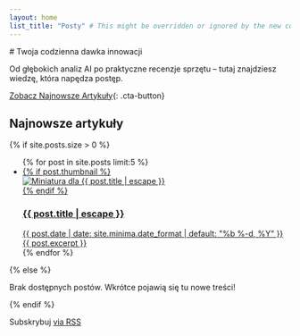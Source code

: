```yaml
---
layout: home
list_title: "Posty" # This might be overridden or ignored by the new content below
---
```


<div class="welcome-section">
# Twoja codzienna dawka innowacji

Od głębokich analiz AI po praktyczne recenzje sprzętu – tutaj znajdziesz wiedzę, która napędza postęp.

[Zobacz Najnowsze Artykuły](#najnowsze-artykuly){: .cta-button}
</div>

## Najnowsze artykuły

{% if site.posts.size > 0 %}
  <ul class="post-list">
    {% for post in site.posts limit:5 %}
      <li>
        <a href="{{ post.url | relative_url }}" class="post-card-link">
          {% if post.thumbnail %}
            <div class="post-card-thumbnail">
              <img src="{{ post.thumbnail | relative_url }}" alt="Miniatura dla {{ post.title | escape }}">
            </div>
          {% endif %}
          <div class="post-card-content">
            <h3>
              {{ post.title | escape }}
            </h3>
            <span class="post-meta">{{ post.date | date: site.minima.date_format | default: "%b %-d, %Y" }}</span>
            <div class="post-excerpt">
              {{ post.excerpt }}
            </div>
          </div>
        </a>
      </li>
    {% endfor %}
  </ul>
{% else %}
  <p>Brak dostępnych postów. Wkrótce pojawią się tu nowe treści!</p>
{% endif %}

<p class="rss-subscribe">Subskrybuj <a href="{{ "/feed.xml" | relative_url }}">via RSS</a></p>
